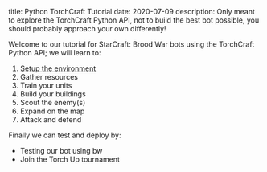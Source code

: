 title: Python TorchCraft Tutorial 
date: 2020-07-09
description: Only meant to explore the TorchCraft Python API, not to build the best bot possible, you should probably approach your own differently!

Welcome to our tutorial for StarCraft: Brood War bots using the TorchCraft Python API; we will learn to:

1. [Setup the environment](https://spacebeam.org/2020/07/10/how-to-install-starcraft-on-debian/)
2. Gather resources
3. Train your units
4. Build your buildings
5. Scout the enemy(s)
6. Expand on the map
7. Attack and defend

Finally we can test and deploy by:

- Testing our bot using bw
- Join the Torch Up tournament
